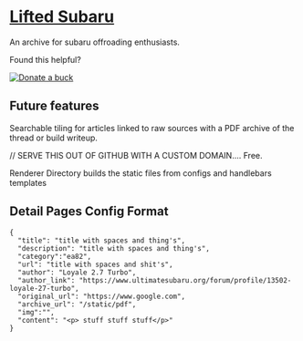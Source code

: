 # [Lifted Subaru](https://liftedsubaru.github.io)
An archive for subaru offroading enthusiasts.

Found this helpful?


[![Donate a buck](https://img.shields.io/badge/☕-Buy%20me%20a%20coffee-blue.svg)](https://www.paypal.me/devgorilla/1)

## Future features
Searchable tiling for articles linked to raw sources with a PDF archive of the thread or build writeup.


// SERVE THIS OUT OF GITHUB WITH A CUSTOM DOMAIN.... Free.


Renderer Directory builds the static files from configs and handlebars templates

## Detail Pages Config Format

```
{
  "title": "title with spaces and thing's",
  "description": "title with spaces and thing's",
  "category":"ea82",
  "url": "title with spaces and shit's",
  "author": "Loyale 2.7 Turbo",
  "author_link": "https://www.ultimatesubaru.org/forum/profile/13502-loyale-27-turbo",
  "original_url": "https://www.google.com",
  "archive_url": "/static/pdf",
  "img":"",
  "content": "<p> stuff stuff stuff</p>"
}

```
